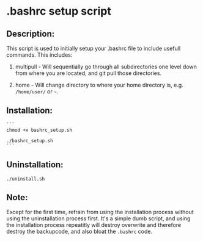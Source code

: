 # .bashrc setup script

## Description:

This script is used to initially setup your .bashrc file to include usefull commands. 
This includes: 
1. multipull - Will sequentially go through all subdirectories one level down from where you are located, and git pull those directories.

2. home - Will change directory to where your home directory is, e.g. `/home/user/` or `~`.


## Installation:
	```
	chmod +x bashrc_setup.sh

	./bashrc_setup.sh
	```

## Uninstallation:
`./uninstall.sh`

## Note:

Except for the first time, refrain from using the installation process without using the uninstallation process first. It's a simple dumb script, and using the installation process repeatitly will destroy overwrite and therefore destroy the backupcode, and also bloat the `.bashrc` code.